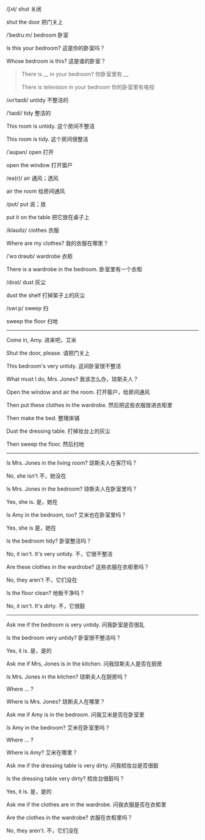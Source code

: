/ʃʌt/	shut	关闭

shut the door	把门关上



/ˈbedruːm/	bedroom	卧室

Is this your bedroom?	这是你的卧室吗？

Whose bedroom is this?	这是谁的卧室？

> There is __ in your bedroom?	你卧室里有 __
>
> There is television in your bedroom	你的卧室里有电视



/ʌnˈtaɪdi/	untidy	不整洁的

/ˈtaɪdi/	tidy	整洁的

This room is untidy.	这个房间不整洁

This room is tidy.	这个房间很整洁



/ˈəʊpən/	open	打开

open the window	打开窗户



/eə(r)/	air	通风；透风

air the room	给房间通风



/pʊt/	put	说；放

put it on the table	把它放在桌子上



/kləʊðz/	clothes	衣服

Where are my clothes?	我的衣服在哪里？



/ˈwɔːdrəʊb/	wardrobe	衣柜

There is a wardrobe in the bedroom.	卧室里有一个衣柜



/dʌst/	dust	灰尘

dust the shelf	打掉架子上的灰尘



/swiːp/	sweep	扫

sweep the floor	扫地

------



Come in, Amy.	进来吧，艾米

Shut the door, please.	请把门关上

This bedroom's very untidy.	这间卧室很不整洁

What must I do, Mrs. Jones?	我该怎么办，琼斯夫人？

Open the window and air the room.	打开窗户，给房间通风

Then put these clothes in the wardrobe.	然后把这些衣服放进衣柜里

Then make the bed.	整理床铺

Dust the dressing table.	打掉妆台上的灰尘

Then sweep the floor.	然后扫地

------



Is Mrs. Jones in the living room?	琼斯夫人在客厅吗？

No, she isn't	不，她没在



Is Mrs. Jones in the bedroom?	琼斯夫人在卧室里吗？

Yes, she is.	是，她在



Is Amy in the bedroom, too?	艾米也在卧室里吗？

Yes, she is	是，她在



Is the bedroom tidy?	卧室整洁吗？

No, it isn't. It's very untidy.	不，它很不整洁



Are these clothes in the wardrobe?	这些衣服在衣柜里吗？

No, they aren't	不，它们没在



Is the floor clean?	地板干净吗？

No, it isn't. It's dirty.	不，它很脏

------



Ask me if the bedroom is very untidy.	问我卧室是否很乱

Is the bedroom very untidy?	卧室很不整洁吗？

Yes, it is.	是，是的



Ask me if Mrs, Jones is in the kitchen.	问我琼斯夫人是否在厨房

Is Mrs. Jones in the kitchen?	琼斯夫人在厨房吗？

Where ... ?

Where is Mrs. Jones?	琼斯夫人在哪里？



Ask me if Amy is in the bedroom.	问我艾米是否在卧室里

Is Amy in the bedroom?	艾米在卧室里吗？

Where ... ?

Where is Amy?	艾米在哪里？



Ask me if the dressing table is very dirty.	问我梳妆台是否很脏

Is the dressing table very dirty?	梳妆台很脏吗？

Yes, it is.	是，是的



Ask me if the clothes are in the wardrobe.	问我衣服是否在衣柜里

Are the clothes in the wardrobe?	衣服在衣柜里吗？

No, they aren't.	不，它们没在
